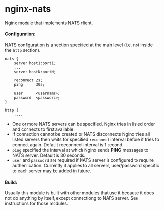 nginx-nats
==========

Nginx module that implements NATS client.

#### Configuration:

NATS configuration is a section specified at the main level (i.e. not inside the `http` section).

    nats {
        server host1:port1;
        ...
        server hostN:portN;

        reconnect 2s;
        ping      30s;

        user      <username>;
        password  <password>;
    }
    
    http {
        ....

* One or more NATS servers can be specified. Nginx tries in listed order and connects to first available.
* If connection cannot be created or NATS disconnects Nginx tries all listed servers
  then waits for specified `reconnect` interval before it tries to connect again.
  Default reeconnect interval is 1 second.
* `ping` specified the interval at which Nginx sends __PING__ messages to NATS server.
   Default is 30 seconds.
* `user` and `password` are required if NATS server is configured to require authentication.
   Currently it applies to all servers, user/password specific to each server may be added in future.

#### Build:

Usually this module is built with other modules that use it because it does not do anything by itself,
except connectiong to NATS server. See instructions for those modules.


